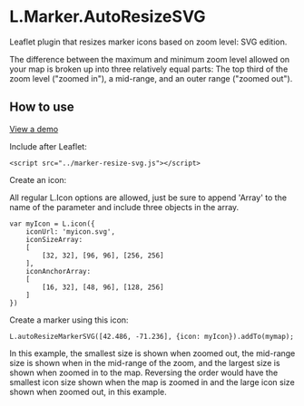 # L.Marker.AutoResizeSVG

Leaflet plugin that resizes marker icons based on zoom level: SVG edition.

The difference between the maximum and minimum zoom level allowed on your map is broken up into three relatively equal parts: The top third of the zoom level ("zoomed in"), a mid-range, and an outer range ("zoomed out").

## How to use

[View a demo](http://john-kilgo.github.io/L.Marker.AutoResizeSVG)


Include after Leaflet:
```
<script src="../marker-resize-svg.js"></script>
```

Create an icon:

All regular L.Icon options are allowed, just be sure to append 'Array' to the name of the parameter and include three objects in the array.

```
var myIcon = L.icon({
	iconUrl: 'myicon.svg',
	iconSizeArray: 
	[
		[32, 32], [96, 96], [256, 256]
	],
	iconAnchorArray: 
	[
		[16, 32], [48, 96], [128, 256]
	]
})

```

Create a marker using this icon:
```
L.autoResizeMarkerSVG([42.486, -71.236], {icon: myIcon}).addTo(mymap);
```
In this example, the smallest size is shown when zoomed out, the mid-range size is shown when in the mid-range of the zoom, and the largest size is shown when zoomed in to the map. Reversing the order would have the smallest icon size shown when the map is zoomed in and the large icon size shown when zoomed out, in this example.


